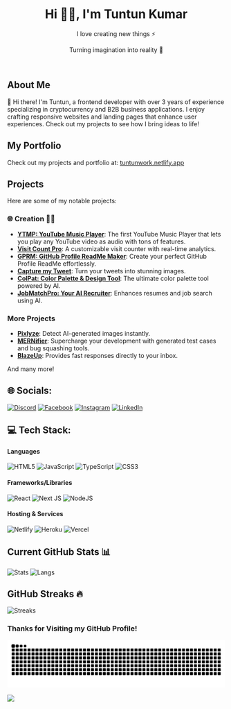 <h1 align="center"> Hi 👋🏻, I'm Tuntun Kumar </h1>
<p align="center">I love creating new things ⚡</p>
<p align="center">Turning imagination into reality 🚀</p>

<p align="center">
    <a href="https://www.buymeacoffee.com/vishwagauravin" target="_blank"><img alt="" src="https://img.shields.io/badge/Donate-ffdd00?style=for-the-badge&logo=buy-me-a-coffee&logoColor=black" /></a>
    <a href="https://tuntunwork.netlify.app/" target="_blank"><img alt="" src="https://img.shields.io/badge/Portfolio-000?logo=vercel&logoColor=yellow&style=for-the-badge" /></a>
    <a href="https://twitter.com/VishwaGauravIn" target="_blank"><img alt="" src="https://img.shields.io/badge/Twitter-000?logo=X&logoColor=ffffff&style=for-the-badge" /></a>
    <a href="https://linkedin.com/in/Tuntun-yadav" target="_blank"><img alt="" src="https://img.shields.io/badge/LinkedIn-000?logo=linkedin&logoColor=0A66C2&style=for-the-badge" /></a>
    <a href="https://instagram.com/er_tuntun_yadav" target="_blank"><img alt="" src="https://img.shields.io/badge/Instagram-000?style=for-the-badge&logo=Instagram&logoColor=E4405F" /></a>
</p>

## About Me
👋 Hi there! I'm Tuntun, a frontend developer with over 3 years of experience specializing in cryptocurrency and B2B business applications. I enjoy crafting responsive websites and landing pages that enhance user experiences. Check out my projects to see how I bring ideas to life!

## My Portfolio
Check out my projects and portfolio at: [tuntunwork.netlify.app](https://tuntunwork.netlify.app/)

## Projects
Here are some of my notable projects:

### 🌐 Creation 👨‍💻

- **[YTMP: YouTube Music Player](https://ytmp.itsvg.in)**: The first YouTube Music Player that lets you play any YouTube video as audio with tons of features.
- **[Visit Count Pro](https://visitcount.itsvg.in)**: A customizable visit counter with real-time analytics.
- **[GPRM: GitHub Profile ReadMe Maker](https://gprm.itsvg.in)**: Create your perfect GitHub Profile ReadMe effortlessly.
- **[Capture my Tweet](https://cmt.itsvg.in)**: Turn your tweets into stunning images.
- **[ColPat: Color Palette & Design Tool](https://colpat.itsvg.in)**: The ultimate color palette tool powered by AI.
- **[JobMatchPro: Your AI Recruiter](https://jobmatch.itsvg.in)**: Enhances resumes and job search using AI.

### More Projects
- **[Pixlyze](https://pixlyze.itsvg.in)**: Detect AI-generated images instantly.
- **[MERNifier](https://mernifier.itsvg.in)**: Supercharge your development with generated test cases and bug squashing tools.
- **[BlazeUp](https://blazeup.itsvg.in)**: Provides fast responses directly to your inbox.

And many more! 

## 🌐 Socials:
[![Discord](https://img.shields.io/badge/Discord-%237289DA.svg?logo=discord&logoColor=white)](https://discord.gg/Tuntunkr) 
[![Facebook](https://img.shields.io/badge/Facebook-%231877F2.svg?logo=Facebook&logoColor=white)](https://facebook.com/ErTuntunYadav) 
[![Instagram](https://img.shields.io/badge/Instagram-%23E4405F.svg?logo=Instagram&logoColor=white)](https://instagram.com/er_tuntun_yadav) 
[![LinkedIn](https://img.shields.io/badge/LinkedIn-%230077B5.svg?logo=linkedin&logoColor=white)](https://linkedin.com/in/Tuntun-yadav) 

## 💻 Tech Stack:
#### Languages
![HTML5](https://img.shields.io/badge/html5-%23E34F26.svg?style=for-the-badge&logo=html5&logoColor=white) 
![JavaScript](https://img.shields.io/badge/javascript-%23323330.svg?style=for-the-badge&logo=javascript&logoColor=%23F7DF1E) 
![TypeScript](https://img.shields.io/badge/typescript-%23007ACC.svg?style=for-the-badge&logo=typescript&logoColor=white) 
![CSS3](https://img.shields.io/badge/css3-%231572B6.svg?style=for-the-badge&logo=css3&logoColor=white) 

#### Frameworks/Libraries
![React](https://img.shields.io/badge/react-%2320232a.svg?style=for-the-badge&logo=react&logoColor=%2361DAFB) 
![Next JS](https://img.shields.io/badge/Next-black?style=for-the-badge&logo=next.js&logoColor=white) 
![NodeJS](https://img.shields.io/badge/node.js-6DA55F?style=for-the-badge&logo=node.js&logoColor=white) 

#### Hosting & Services
![Netlify](https://img.shields.io/badge/netlify-%23000000.svg?style=for-the-badge&logo=netlify&logoColor=#00C7B7) 
![Heroku](https://img.shields.io/badge/heroku-%23430098.svg?style=for-the-badge&logo=heroku&logoColor=white) 
![Vercel](https://img.shields.io/badge/vercel-%23000000.svg?style=for-the-badge&logo=vercel&logoColor=white) 

## Current GitHub Stats 📊
![Stats](https://github-readme-stats.vercel.app/api?username=vishwagauravin&show_icons=true&hide_border=false&theme=jolly&count_private=true&include_all_commits=true)
![Langs](https://github-readme-stats.vercel.app/api/top-langs/?username=vishwagauravin&show_icons=true&hide_border=false&theme=jolly&count_private=true&include_all_commits=true&layout=compact)

## GitHub Streaks 🔥
![Streaks](http://github-readme-streak-stats.herokuapp.com?user=VishwaGauravIn&theme=jolly&date_format=j%20M%5B%20Y%5D)

### Thanks for Visiting my GitHub Profile!
<p align="center">
<img src="https://github.com/VishwaGauravIn/VishwaGauravIn/blob/output/github-contribution-grid-snake-dark.svg">
</p>

[![](https://visitcount.itsvg.in/api?id=VishwaGauravIn&pretty=true)](https://visitcount.itsvg.in)
